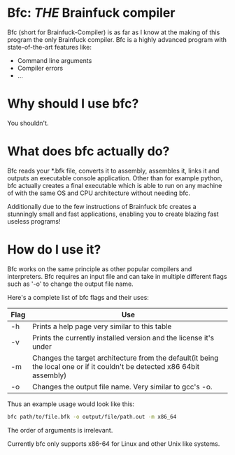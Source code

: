 # Bfc: *THE* Brainfuck compiler

Bfc (short for Brainfuck-Compiler) is as far as I know at the making of this program the only Brainfuck compiler.
Bfc is a highly advanced program with state-of-the-art features like:
- Command line arguments
- Compiler errors
- ...

# Why should I use bfc?

You shouldn't.

# What does bfc actually do?

Bfc reads your *.bfk file, converts it to assembly, assembles it, links it and outputs an executable console application.
Other than for example python, bfc actually creates a final executable which is able to run on any machine of with the same OS and CPU architecture without needing bfc.

Additionally due to the few instructions of Brainfuck bfc creates a stunningly small and fast applications, enabling you to create blazing fast useless programs!

# How do I use it?

Bfc works on the same principle as other popular compilers and interpreters.
Bfc requires an input file and can take in multiple different flags such as '-o' to change the output file name.

Here's a complete list of bfc flags and their uses:

|Flag|Use|
|---|---|
|-h|Prints a help page very similar to this table|
|-v|Prints the currently installed version and the license it's under|
|-m|Changes the target architecture from the default(it being the local one or if it couldn't be detected x86 64bit assembly)|
|-o|Changes the output file name. Very similar to gcc's -o.|


Thus an example usage would look like this:
```bash
bfc path/to/file.bfk -o output/file/path.out -m x86_64
``` 

The order of arguments is irrelevant.

Currently bfc only supports x86-64 for Linux and other Unix like systems.
